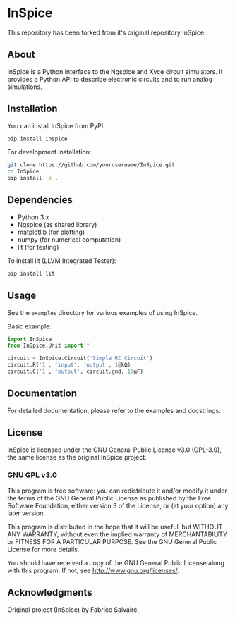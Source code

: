 # InSpice

This repository has been forked from it's original repository InSpice.

## About

InSpice is a Python interface to the Ngspice and Xyce circuit simulators. It provides a Python API to describe electronic circuits and to run analog simulations.

## Installation

You can install InSpice from PyPI:

```bash
pip install inspice
```

For development installation:

```bash
git clone https://github.com/yourusername/InSpice.git
cd InSpice
pip install -e .
```

## Dependencies

- Python 3.x
- Ngspice (as shared library)
- matplotlib (for plotting)
- numpy (for numerical computation)
- lit (for testing)

To install lit (LLVM Integrated Tester):

```bash
pip install lit
```

## Usage

See the `examples` directory for various examples of using InSpice.

Basic example:

```python
import InSpice
from InSpice.Unit import *

circuit = InSpice.Circuit('Simple RC Circuit')
circuit.R('1', 'input', 'output', 1@kΩ)
circuit.C('1', 'output', circuit.gnd, 1@µF)
```

## Documentation

For detailed documentation, please refer to the examples and docstrings.

## License

InSpice is licensed under the GNU General Public License v3.0 (GPL-3.0), the same license as the original InSpice project.

### GNU GPL v3.0

This program is free software: you can redistribute it and/or modify
it under the terms of the GNU General Public License as published by
the Free Software Foundation, either version 3 of the License, or
(at your option) any later version.

This program is distributed in the hope that it will be useful,
but WITHOUT ANY WARRANTY; without even the implied warranty of
MERCHANTABILITY or FITNESS FOR A PARTICULAR PURPOSE.  See the
GNU General Public License for more details.

You should have received a copy of the GNU General Public License
along with this program.  If not, see <http://www.gnu.org/licenses/>.

## Acknowledgments

Original project (InSpice) by Fabrice Salvaire.
